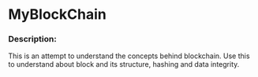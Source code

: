 # **MyBlockChain**

### Description:

This is an attempt to understand the concepts behind blockchain. Use this to understand about block and its structure, hashing and data integrity.
